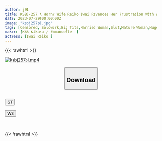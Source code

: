 ```yaml
---
author: j91
title: KSBJ-257 A Horny Wife Reiko Iwai Revenges Her Frustration With A Housekeeper For Cheating On Her
date: 2023-07-29T00:00:00Z
image: "ksbj257pl.jpg"
tags: [Censored, Solowork,Big Tits,Married Woman,Slut,Mature Woman,Huge Butt	]
maker: [KSB Kikaku / Emmanuelle  ]
actress: [Iwai Reiko ]
---
```



{{< rawhtml >}}

<div class="video" data-videoid="AXQVZQ13vJuXrJv">
    <a href="javascript:;">
        <img src="https://my.j91.asia/posts/ksbj257pl/ksbj257pl.jpg" width="WIDTH" height="HEIGHT" alt="ksbj257pl.mp4" loading="lazy">
    </a>
</div>

<script type="text/javascript" src="https://j91.asia/asset/on-demand-st.js"></script>

<br>
  <link rel="stylesheet" href="https://j91.asia/asset/bs5.css">
  
  <center>
  <button class="btn btn-primary" type="button" data-bs-toggle="collapse" data-bs-target=".multi-collapse" aria-expanded="false" aria-controls="multiCollapseExample1 multiCollapseExample2"><h2>Download</h2></button></center>
</p>
<div class="row">
  <div class="col">
    <div class="collapse multi-collapse" id="multiCollapseExample1">
      <div class="card card-body">
	      	      <br>
<div class="buttons">  
<a href="https://streamtape.to/v/AXQVZQ13vJuXrJv"><button class="btn-hover color-3"><i class="fa fa-download"></i> ST</button></a></div>
    </div>
  </div>
</div>
  <div class="col">
    <div class="collapse multi-collapse" id="multiCollapseExample2">
      <div class="card card-body">
	      <br>
<div class="buttons">
    <a href="https://streamruby.com/809xfdmexxxf.html"><button class="btn-hover color-9"><i class="fa fa-download"></i> WS</button></a></div>
<br><br>
      </div>
    </div>
  </div>
</div>

{{< /rawhtml >}}
